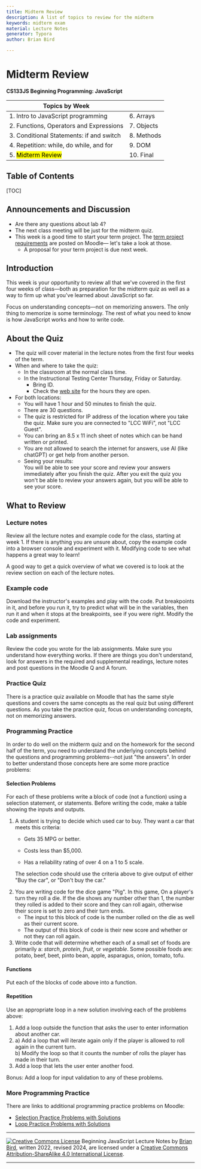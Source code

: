 ```yaml
---
title: Midterm Review
description: A list of topics to review for the midterm
keywords: midterm exam
material: Lecture Notes
generator: Typora
author: Brian Bird

---
```


<h1>Midterm Review</h1>

**CS133JS Beginning Programming: JavaScript**

| Topics by Week                           |            |
| ---------------------------------------- | ---------- |
| 1. Intro to JavaScript programming       | 6. Arrays  |
| 2. Functions, Operators and Expressions  | 7. Objects |
| 3. Conditional Statements: if and switch | 8. Methods |
| 4. Repetition: while, do while, and for  | 9. DOM     |
| 5. <mark>Midterm Review</mark>           | 10. Final  |



<h2>Table of Contents</h2>

[TOC]

## Announcements and Discussion

- Are there any questions about lab 4?
- The next class meeting will be just for the midterm quiz.
- This week is a good time to start your term project. The [term project requirements](https://lcc-cit.github.io/CS133JS-CourseMaterials/Labs/TermProject/CS133JS_TermProject_Instructions.html) are posted on Moodle&mdash; let's take a look at those.
  - A proposal for your term project is due next week.

## Introduction

This week is your opportunity to review all that we've covered in the first four weeks of class&mdash;both as preparation for the midterm quiz as well as a way to firm up what you've learned about JavaScript so far.

Focus on understanding concepts&mdash;not on memorizing answers. The only thing to memorize is some terminology. The rest of what you need to know is how JavaScript works and how to write code.



## About the Quiz

- The quiz will cover material in the lecture notes from the first four weeks of the term.
- When and where to take the quiz:
  - In the classroom at the normal class time.
  - In the Instructional Testing Center Thursday, Friday or Saturday.
    - Bring ID.
    - Check the [web site](https://www.lanecc.edu/get-support/academic-support/instructional-testing-services) for the hours they are open.
- For both locations:
  - You will have 1 hour and 50 minutes to finish the quiz.
  - There are 30 questions.
  - The quiz is restricted for IP address of the location where you take the quiz. Make sure you are connected to "LCC WiFi", not "LCC Guest".
  - You can bring an 8.5 x 11 inch sheet of notes which can be hand written or printed.
  - You are not allowed to search the internet for answers, use AI (like chatGPT) or get help from another person.
  - Seeing your results:  
    You will be able to see your score and review your answers immediately after you finish the quiz. After you exit the quiz you won't be able to review your answers again, but you will be able to see your score.



## What to Review

### Lecture notes

Review all the lecture notes and example code for the class, starting at week 1. If there is anything you are unsure about, copy the example code into a browser console and experiment with it. Modifying code to see what happens a great way to learn!

A good way to get a quick overview of what we covered is to look at the review section on each of the lecture notes.

### Example code

Download the instructor's examples and play with the code. Put breakpoints in it, and before you run it, try to predict what will be in the variables, then run it and when it stops at the breakpoints, see if you were right. Modify the code and experiment.

### Lab assignments

Review the code you wrote for the lab assignments. Make sure you understand how everything works. If there are things you don't understand, look for answers in the required and supplemental readings, lecture notes and post questions in the Moodle Q and A forum.

### Practice Quiz

There is a practice quiz available on Moodle that has the same style questions and covers the same concepts as the real quiz but using different questions. As you take the practice quiz, focus on understanding concepts, not on memorizing answers.

### Programming Practice

In order to do well on the midterm quiz and on the homework for the second half of the term, you need to understand the underlying concepts behind the questions and programming problems--not just "the answers". In order to better understand those concepts here are some more practice problems:

#### Selection Problems

For each of these problems write a block of code (not a function) using a selection statement, or statements. Before writing the code, make a table showing the inputs and outputs.

1) A student is trying to decide which used car to buy. They want a car that meets this criteria:

   - Gets 35 MPG or better.

   - Costs less than $5,000.

   - Has a reliability rating of over 4 on a 1 to 5 scale.

   The selection code should use the criteria above to give output of either "Buy the car", or "Don't buy the car."

2. You are writing code for the dice game "Pig". In this game, On a player's turn they roll a die. If the die shows any number other than 1, the number they rolled is added to their score and they can roll again, otherwise their score is set to zero and their turn ends.
   - The input to this block of code is the number rolled on the die as well as their current score.
   - The output of this block of code is their new score and whether or not they can roll again.
3. Write code that will determine whether each of a small set of foods are primarily a: *starch*, *protein*, *fruit*, or *vegetable*. Some possible foods are: potato, beef, beet, pinto bean, apple, asparagus, onion, tomato, tofu.

#### Functions

Put each of the blocks of code above into a function.

#### Repetition

Use an appropriate loop in a new solution involving each of the problems above:

1. Add a loop outside the function that asks the user to enter information about another car.
2. a) Add a loop that will iterate again only if the player is allowed to roll again in the current turn.  
   b) Modify the loop so that it counts the number of rolls the player has made in their turn.
3. Add a loop that lets the user enter another food.

Bonus: Add a loop for input validation to any of these problems.

 ### More Programming Practice

There are links to additional programming practice problems on Moodle:

- [Selection Practice Problems with Solutions](../Labs/Lab03/PracticeProblems-Selection.html)
- [Loop Practice Problems with Solutions](../Labs/Lab04/PracticeProblems-Loops.html)

------

[![Creative Commons License](https://i.creativecommons.org/l/by-sa/4.0/88x31.png)](http://creativecommons.org/licenses/by-sa/4.0/) Beginning JavaScript Lecture Notes by [Brian Bird](https://profbird.dev), written <time>2022</time>, revised <time>2024</time>, are licensed under a [Creative Commons Attribution-ShareAlike 4.0 International License](http://creativecommons.org/licenses/by-sa/4.0/). 

------------

